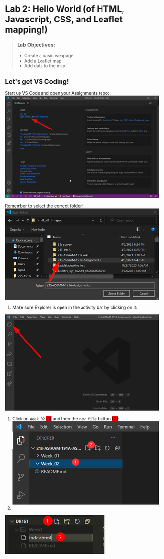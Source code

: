 # Lab 2: Hello World (of HTML, Javascript, CSS, and Leaflet mapping!)


>### Lab Objectives:
> - Create a basic webpage 
> - Add a Leaflet map
> - Add data to the map

## Let's get VS Coding!
Start up VS Code and open your Assignments repo:
![](media/assignments_open.png)

Remember to select the correct folder!
![](media/assignments_folder.png)

1. Make sure Explorer is open in the activity bar by clicking on it:

![](media/explorer_open.png)

1. Click on `Week_02` <span style="background-color:red">**(1)**</span> and then the `new file` button <span style="background-color:red">**(2)**</span>:
  ![](media/new_file.png) 
2. 
![](media/vs_index.png)